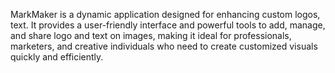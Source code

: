 MarkMaker is a dynamic application designed for enhancing custom logos, text. It provides a user-friendly interface and powerful tools to add, manage, and share logo and text on images, making it ideal for professionals, marketers, and creative individuals who need to create customized visuals quickly and efficiently.
